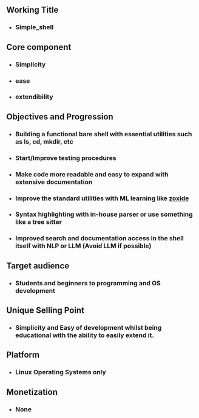 
## Working Title
- ### Simple_shell

## Core component
- ### Simplicity
- ### ease
- ### extendibility

## Objectives and Progression
- ### Building a functional bare shell with essential utilities such as ls, cd, mkdir, etc
- ### Start/Improve testing procedures
- ### Make code more readable and easy to expand with extensive documentation
- ### Improve the standard utilities with ML learning like [zoxide](https://github.com/ajeetdsouza/zoxide)
- ### Syntax highlighting with in-house parser or use something like a tree sitter
- ### Improved search and documentation access in the shell itself with NLP or LLM (Avoid LLM if possible)

## Target audience
- ### Students and beginners to programming and OS development

## Unique Selling Point
- ### Simplicity and Easy of development whilst being educational with the ability to easily extend it.

## Platform
- ### Linux Operating Systems only

## Monetization
- ### None